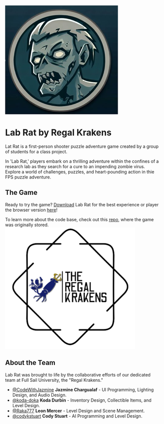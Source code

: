 ![game logo](/game_logo.png)
# Lab Rat by Regal Krakens
Lat Rat is a first-person shooter puzzle adventure game created by a group of students for a class project.

In 'Lab Rat,' players embark on a thrilling adventure within the confines of a research lab as they search for a cure to an impending zombie virus. Explore a world of challenges, puzzles, and heart-pounding action in thie FPS puzzle adventure.
## The Game
Ready to try the game? [Download](https://github.com/CodeWithJazmine/Lab-Rat/releases/tag/v1.0-beta.1) Lab Rat for the best experience or player the browser version [here](https://cornofthedog.itch.io/lab-rat)!

To learn more about the code base, check out this [repo](https://github.com/CodeWithJazmine/Lab-Rat), where the game was originally stored.
![team logo](/team_logo.png)
## About the Team
Lab Rat was brought to life by the collaborative efforts of our dedicated team at Full Sail University, the "Regal Krakens."
- [@CodeWithJazmine](https://github.com/CodeWithJazmine) **Jazmine Chargualaf** - UI Programming, Lighting Design, and Audio Design.
- [@koda-doka](https://github.com/koda-doka) **Koda Durbin** - Inventory Design, Collectible Items, and Level Design.
- [@Raka777](https://github.com/Raka777) **Leon Mercer** - Level Design and Scene Management.
- [@codykstuart](https://github.com/codykstuart) **Cody Stuart** - AI Programming and Level Design.

